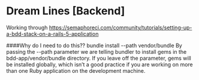 # Dream Lines [Backend]



Working through
https://semaphoreci.com/community/tutorials/setting-up-a-bdd-stack-on-a-rails-5-application

####Why do I need to do this??
bundle install --path vendor/bundle
By passing the --path parameter we are telling bundler to install gems in the bdd-app/vendor/bundle directory. If you leave off the parameter, gems will be installed globally, which isn’t a good practice if you are working on more than one Ruby application on the development machine.
